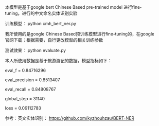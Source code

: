 本模型是基于google bert Chinese Based pre-trained model 进行fine-tuning，进行的中文命名实体识别实验

训练模型：
python cmh_bert_ner.py

我所使用的是google Chinese Based预训练模型进行fine-tuning的，在google官网下载；根据需要，自行更改模型的相关训练参数

测试效果：
python evaluate.py

本人所使用数据是基于旅游游记的数据，模型指标如下：

eval_f = 0.84716296

eval_precision = 0.8513407

eval_recall = 0.84808767

global_step = 31140

loss = 0.09112783

参考：英文实体识别： https://github.com/kyzhouhzau/BERT-NER
